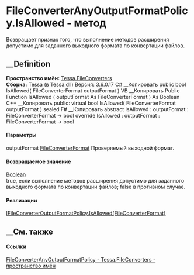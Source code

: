 # FileConverterAnyOutputFormatPolicy.IsAllowed - метод
Возвращает признак того, что выполнение методов расширения допустимо для
заданного выходного формата по конвертации файлов.
##  __Definition
 **Пространство имён:** [Tessa.FileConverters](N_Tessa_FileConverters.htm)  
 **Сборка:** Tessa (в Tessa.dll) Версия: 3.6.0.17
C# __Копировать
     public bool IsAllowed(
    	FileConverterFormat outputFormat
    )
VB __Копировать
     Public Function IsAllowed ( 
    	outputFormat As FileConverterFormat
    ) As Boolean
C++ __Копировать
     public:
    virtual bool IsAllowed(
    	FileConverterFormat outputFormat
    ) sealed
F# __Копировать
     abstract IsAllowed : 
            outputFormat : FileConverterFormat -> bool 
    override IsAllowed : 
            outputFormat : FileConverterFormat -> bool 
#### Параметры
outputFormat
[FileConverterFormat](T_Tessa_FileConverters_FileConverterFormat.htm)
    Проверяемый выходной формат.
#### Возвращаемое значение
[Boolean](https://learn.microsoft.com/dotnet/api/system.boolean)  
true, если выполнение методов расширения допустимо для заданного выходного
формата по конвертации файлов; false в противном случае.
#### Реализации
[IFileConverterOutputFormatPolicy.IsAllowed(FileConverterFormat)](M_Tessa_FileConverters_IFileConverterOutputFormatPolicy_IsAllowed.htm)  
##  __См. также
#### Ссылки
[FileConverterAnyOutputFormatPolicy -
](T_Tessa_FileConverters_FileConverterAnyOutputFormatPolicy.htm)
[Tessa.FileConverters - пространство имён](N_Tessa_FileConverters.htm)
